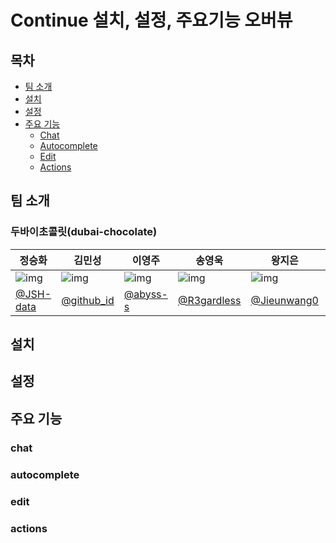# Continue 설치, 설정, 주요기능 오버뷰

## 목차

- [팀 소개](#팀-소개)
- [설치](#설치)
- [설정](#설정)
- [주요 기능](#주요-기능)
  - [Chat](#chat)
  - [Autocomplete](#autocomplete)
  - [Edit](#edit)
  - [Actions](#actions)

## 팀 소개

### 두바이초콜릿(dubai-chocolate)

| 정승화                                                        | 김민성                                     | 이영주                                                       | 송영욱                                                       | 왕지은                                                        | 최은정                                                       |
| ------------------------------------------------------------- | ------------------------------------------ | ------------------------------------------------------------ | ------------------------------------------------------------ | ------------------------------------------------------------- | ------------------------------------------------------------ |
| ![img](https://avatars.githubusercontent.com/u/62323657?v=4") | ![img](https://via.placeholder.com/150)    | ![img](https://avatars.githubusercontent.com/u/77565980?v=4) | ![img](https://avatars.githubusercontent.com/u/48237469?v=4) | ![img](https://avatars.githubusercontent.com/u/134492810?v=4) | ![img](https://avatars.githubusercontent.com/u/31675683?v=4) |
| [@JSH-data](https://github.com/JSH-data/github_id)            | [@github_id](https://github.com/github_id) | [@abyss-s](https://github.com/abyss-s)                       | [@R3gardless](https://github.com/R3gardless)                 | [@Jieunwang0](https://github.com/Jieunwang0)                  | [@rovin0805](https://github.com/rovin0805)                   |

## 설치

## 설정

## 주요 기능

### chat

### autocomplete

### edit

### actions

